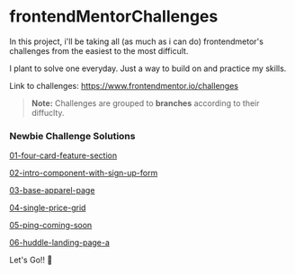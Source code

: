 # frontendMentorChallenges

In this project, i'll be taking all (as much as i can do) frontendmetor's challenges from the easiest to the most difficult.

I plant to solve one everyday. Just a way to build on and practice my skills.

Link to challenges: https://www.frontendmentor.io/challenges

> **Note:** Challenges are grouped to **branches** according to their diffuclty.

### Newbie Challenge Solutions

[01-four-card-feature-section](https://01-four-card-feature-section.now.sh/)

[02-intro-component-with-sign-up-form](https://02-intro-component-with-sign-up-form.now.sh/)

[03-base-apparel-page](https://03-base-apparel-page.now.sh/)

[04-single-price-grid](http://04-single-price-grid.now.sh/)

[05-ping-coming-soon](https://05-ping-coming-soon.now.sh/)

[06-huddle-landing-page-a](https://06-huddle-landing-page-a.now.sh/)

Let's Go!! 🚀
